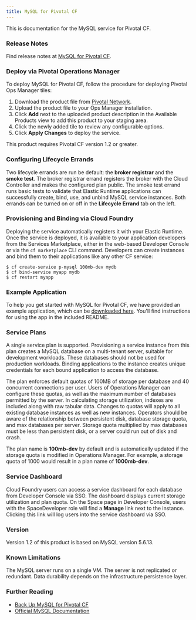 ```yaml
---
title: MySQL for Pivotal CF
---
```


This is documentation for the MySQL service for Pivotal CF.

### Release Notes

Find release notes at [MySQL for Pivotal CF](/pivotalcf/pcf-release-notes/p1-v1.2/mysqldev_rn.html).

### Deploy via Pivotal Operations Manager

To deploy MySQL for Pivotal CF, follow the procedure for deploying Pivotal Ops Manager tiles:

1. Download the product file from [Pivotal Network](https://network.gopivotal.com/).
1. Upload the product file to your Ops Manager installation.
1. Click **Add** next to the uploaded product description in the Available Products view
   to add this product to your staging area.
1. Click the newly added tile to review any configurable options.
1. Click **Apply Changes** to deploy the service.

This product requires Pivotal CF version 1.2 or greater.

### Configuring Lifecycle Errands

Two lifecycle errands are run be default: the **broker registrar** and the
**smoke test**.
The broker registrar errand registers the broker with the Cloud Controller and
makes the configured plan public.
The smoke test errand runs basic tests to validate that Elastic Runtime
applications can successfully create, bind, use, and unbind MySQL service
instances.
Both errands can be turned on or off in the **Lifecycle Errand** tab on the
left.

### Provisioning and Binding via Cloud Foundry

Deploying the service automatically registers it with your Elastic Runtime. Once the service is deployed, it is available to your application developers from the Services Marketplace, either in the web-based Developer Console or via the `cf marketplace` CLI command. Developers can create instances and bind them to their applications like any other CF service:

```
$ cf create-service p-mysql 100mb-dev mydb
$ cf bind-service myapp mydb
$ cf restart myapp
```

### Example Application

To help you get started with MySQL for Pivotal CF, we have provided an example application, which can be [downloaded here][example-app]. You'll find instructions for using the app in the included README.

[example-app]:mysql-example-app.tgz

### Service Plans

A single service plan is supported. Provisioning a service instance from this plan creates a MySQL database on a multi-tenant server, suitable for development workloads. These databases should not be used for production workloads. Binding applications to the instance creates unique credentials for each bound application to access the database.

The plan enforces default quotas of 100MB of storage per database and 40 concurrent connections per user. Users of Operations Manager can configure these quotas, as well as the maximum number of databases permitted by the server. In calculating storage utilization, indexes are included along with raw tabular data. Changes to quotas will apply to all existing database instances as well as new instances. Operators should be aware of the relationship between persistent disk, database storage quota, and max databases per server. Storage quota multiplied by max databases must be less than persistent disk, or a server could run out of disk and crash.

The plan name is **100mb-dev** by default and is automatically updated if the storage quota is modified in Operations Manager. For example, a storage quota of 1000 would result in a plan name of **1000mb-dev**.

### Service Dashboard

Cloud Foundry users can access a service dashboard for each database from Developer Console via SSO. The dashboard displays current storage utilization and plan quota. On the Space page in Developer Console, users with the SpaceDeveloper role will find a **Manage** link next to the instance. Clicking this link will log users into the service dashboard via SSO.

### Version

Version 1.2 of this product is based on MySQL version 5.6.13.

### Known Limitations

The MySQL server runs on a single VM. The server is not replicated or redundant. Data durability depends on the infrastructure persistence layer.

### Further Reading

* [Back Up MySQL for Pivotal CF](backup.html)
* [Official MySQL Documentation](http://dev.mysql.com/doc/refman/5.6/en/)

